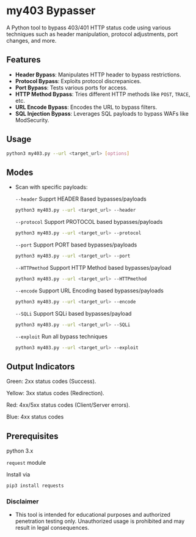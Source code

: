 # my403 Bypasser

A Python tool to bypass 403/401 HTTP status code using various techniques such as header manipulation, protocol adjustments, port changes, and more.

## Features 
- **Header Bypass**: Manipulates HTTP header to bypass restrictions.
- **Protocol Bypass**: Exploits protocol discrepanices.
- **Port Bypass**: Tests various ports for access.
- **HTTP Method Bypass**: Tries different HTTP methods like `POST`, `TRACE`, etc.
- **URL Encode Bypass**: Encodes the URL to bypass filters.
- **SQL Injection Bypass**: Leverages SQL payloads to bypass WAFs like ModSecurity. 

## Usage

```bash
python3 my403.py --url <target_url> [options]
```

## Modes

- Scan with specific payloads: 

    `--header` Supprt HEADER Based bypasses/payloads
    ```bash
    python3 my403.py --url <target_url> --header
    ```

    `--protocol` Support PROTOCOL based bypasses/payloads
    ```bash
    python3 my403.py --url <target_url> --protocol
    ```

    `--port` Support PORT based bypasses/payloads
    ```bash
    python3 my403.py --url <target_url> --port
    ```

    `--HTTPmethod` Support HTTP Method based bypasses/payload
    ```bash
    python3 my403.py --url <target_url> --HTTPmethod
    ```

    `--encode` Support URL Encoding based bypasses/payloads
    ```bash
    python3 my403.py --url <target_url> --encode
    ```

    `--SQLi` Support SQLi based bypasses/payload
    ```bash
    python3 my403.py --url <target_url> --SQLi
    ```

    `--exploit` Run all bypass techniques 
    ```bash
    python3 my403.py --url <target_url> --exploit
    ```


## Output Indicators
Green: 2xx status codes (Success).

Yellow: 3xx status codes (Redirection).

Red: 4xx/5xx status codes (Client/Server errors).

Blue: 4xx status codes


## Prerequisites 

python 3.x

`request` module

Install via
```bash
pip3 install requests
```


### Disclaimer

- This tool is intended for educational purposes and authorized penetration testing only. Unauthorized usage is prohibited and may result in legal consequences.
